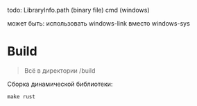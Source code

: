 
todo:
    LibraryInfo.path (binary file)
    cmd (windows)

может быть:
    использовать windows-link вместо windows-sys

# Build

> Всё в директории /build

Сборка динамической библиотеки:

```
make rust
```